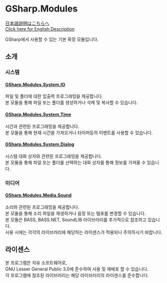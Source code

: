 # GSharp.Modules
[日本語説明はこちらへ](README.JP.md)  
[Click here for English Description](README.EN.md)

GSharp에서 사용할 수 있는 기본 확장 모듈입니다.  

## 소개
### 시스템
#### [GSharp.Modules.System.IO](GSharp.Modules.System.IO)
파일 및 폴더에 대한 입출력 프로그래밍을 제공합니다.  
본 모듈을 통해 파일 또는 폴더를 생성하거나 삭제 및 복사할 수 있습니다.

#### [GSharp.Modules.System.Time](GSharp.Modules.System.Time)
시간과 관련된 프로그래밍을 제공합니다.  
본 모듈을 통해 현재 시간을 가져오거나 타이머등의 이벤트를 사용할 수 있습니다.

#### [GSharp.Modules.System.Dialog](GSharp.Modules.System.Dialog)
시스템 대화 상자와 관련된 프로그래밍을 제공합니다.  
본 모듈을 통해 파일 또는 폴더를 선택하는 대화 상자를 통해 정보를 가져올 수 있습니다.

### 미디어
#### [GSharp.Modules.Media.Sound](GSharp.Modules.Media.Sound)
소리와 관련된 프로그래밍을 제공합니다.  
본 모듈을 통해 소리 파일을 재생하거나 음정 또는 템포를 변경할 수 있습니다.  
본 모듈은 BASS, BASS.NET, SoundLIB 라이브러리를 추가적으로 참조하고 있습니다.  
사용 시에는 각각의 라이브러리에 해당하는 라이센스가 적용되니 주의하시기 바랍니다.

## 라이센스
본 프로그램은 자유 소프트웨어로,  
GNU Lesser General Public 3.0에 준수하여 사용 및 재배포 할 수 있습니다.  
각 프로그램에 참조된 라이브러리는 해당 라이브러리의 라이센스를 준수합니다.

